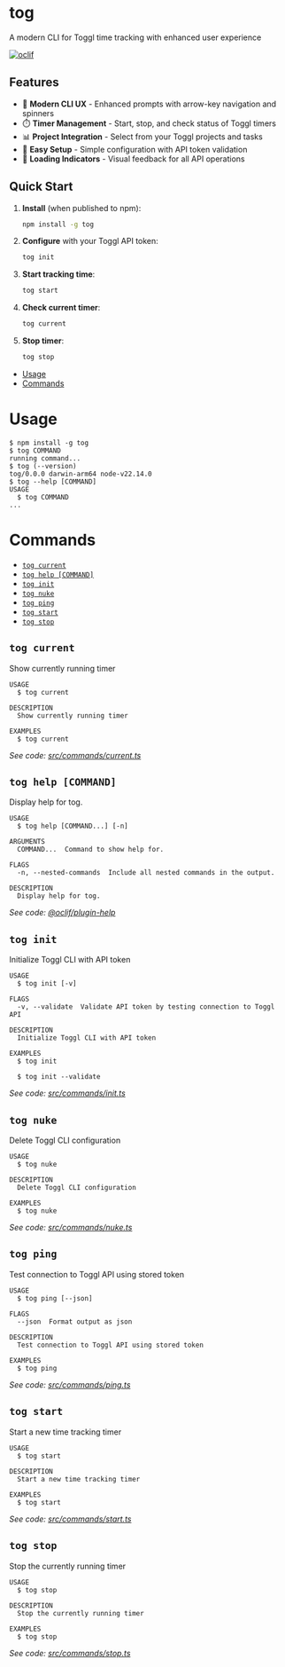 tog
=================

A modern CLI for Toggl time tracking with enhanced user experience


[![oclif](https://img.shields.io/badge/cli-oclif-brightgreen.svg)](https://oclif.io)


## Features

- 🚀 **Modern CLI UX** - Enhanced prompts with arrow-key navigation and spinners
- ⏱️ **Timer Management** - Start, stop, and check status of Toggl timers
- 📊 **Project Integration** - Select from your Toggl projects and tasks
- 🔧 **Easy Setup** - Simple configuration with API token validation
- 💫 **Loading Indicators** - Visual feedback for all API operations

## Quick Start

1. **Install** (when published to npm):
   ```bash
   npm install -g tog
   ```

2. **Configure** with your Toggl API token:
   ```bash
   tog init
   ```

3. **Start tracking time**:
   ```bash
   tog start
   ```

4. **Check current timer**:
   ```bash
   tog current
   ```

5. **Stop timer**:
   ```bash
   tog stop
   ```

<!-- toc -->
* [Usage](#usage)
* [Commands](#commands)
<!-- tocstop -->
# Usage
<!-- usage -->
```sh-session
$ npm install -g tog
$ tog COMMAND
running command...
$ tog (--version)
tog/0.0.0 darwin-arm64 node-v22.14.0
$ tog --help [COMMAND]
USAGE
  $ tog COMMAND
...
```
<!-- usagestop -->
# Commands
<!-- commands -->
* [`tog current`](#tog-current)
* [`tog help [COMMAND]`](#tog-help-command)
* [`tog init`](#tog-init)
* [`tog nuke`](#tog-nuke)
* [`tog ping`](#tog-ping)
* [`tog start`](#tog-start)
* [`tog stop`](#tog-stop)

## `tog current`

Show currently running timer

```
USAGE
  $ tog current

DESCRIPTION
  Show currently running timer

EXAMPLES
  $ tog current
```

_See code: [src/commands/current.ts](https://github.com/toddhainsworth/tog/blob/v0.0.0/src/commands/current.ts)_

## `tog help [COMMAND]`

Display help for tog.

```
USAGE
  $ tog help [COMMAND...] [-n]

ARGUMENTS
  COMMAND...  Command to show help for.

FLAGS
  -n, --nested-commands  Include all nested commands in the output.

DESCRIPTION
  Display help for tog.
```

_See code: [@oclif/plugin-help](https://github.com/oclif/plugin-help/blob/v6.2.33/src/commands/help.ts)_

## `tog init`

Initialize Toggl CLI with API token

```
USAGE
  $ tog init [-v]

FLAGS
  -v, --validate  Validate API token by testing connection to Toggl API

DESCRIPTION
  Initialize Toggl CLI with API token

EXAMPLES
  $ tog init

  $ tog init --validate
```

_See code: [src/commands/init.ts](https://github.com/toddhainsworth/tog/blob/v0.0.0/src/commands/init.ts)_

## `tog nuke`

Delete Toggl CLI configuration

```
USAGE
  $ tog nuke

DESCRIPTION
  Delete Toggl CLI configuration

EXAMPLES
  $ tog nuke
```

_See code: [src/commands/nuke.ts](https://github.com/toddhainsworth/tog/blob/v0.0.0/src/commands/nuke.ts)_

## `tog ping`

Test connection to Toggl API using stored token

```
USAGE
  $ tog ping [--json]

FLAGS
  --json  Format output as json

DESCRIPTION
  Test connection to Toggl API using stored token

EXAMPLES
  $ tog ping
```

_See code: [src/commands/ping.ts](https://github.com/toddhainsworth/tog/blob/v0.0.0/src/commands/ping.ts)_

## `tog start`

Start a new time tracking timer

```
USAGE
  $ tog start

DESCRIPTION
  Start a new time tracking timer

EXAMPLES
  $ tog start
```

_See code: [src/commands/start.ts](https://github.com/toddhainsworth/tog/blob/v0.0.0/src/commands/start.ts)_

## `tog stop`

Stop the currently running timer

```
USAGE
  $ tog stop

DESCRIPTION
  Stop the currently running timer

EXAMPLES
  $ tog stop
```

_See code: [src/commands/stop.ts](https://github.com/toddhainsworth/tog/blob/v0.0.0/src/commands/stop.ts)_
<!-- commandsstop -->
